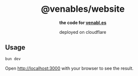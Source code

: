 <h1 align="center">@venables/website</h1>

<div align="center">
  <strong>the code for <a href="https://venabl.es">venabl.es</a></strong>
  <p>deployed on cloudflare</p>
</div>

## Usage

```sh
bun dev
```

Open [http://localhost:3000](http://localhost:3000) with your browser to see the result.
